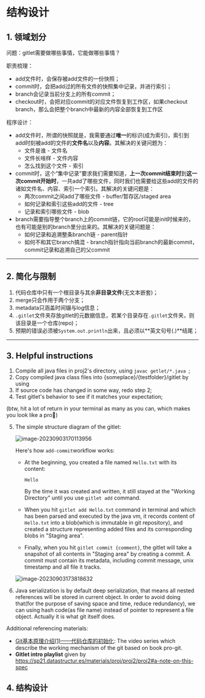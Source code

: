 # 结构设计

## 1. 领域划分

问题：gitlet需要做哪些事情，它能做哪些事情？

职责梳理：

- add文件时，会保存被add文件的一份快照；
- commit时，会把add过的所有文件的快照集中记录，并进行索引；
- branch会记录当前分支上的所有commit；
- checkout时，会把对应commit的对应文件恢复到工作区，如果checkout branch，那么会把整个branch中最新的内容全部恢复到工作区

程序设计：

- add文件时，所谓的快照就是，我需要通过**唯一**的标识(成为索引)，索引到add时刻被add的文件的**文件名**以及**内容**。其解决的关键问题为：
    - 文件是谁 - 文件名
    - 文件长啥样 - 文件内容
    - 怎么找到这个文件 - 索引
- commit时，这个“集中记录”要求我们需要知道，**上一次commit结束时**到**这一次commit开始时**，一共add了哪些文件，同时我们也需要给这些add的文件的诸如文件名、内容、索引一个索引。其解决的关键问题是：
    - 两次commit之间add了哪些文件 - buffer/暂存区/staged area
    - 如何记录和索引这些add的文件 - tree
    - 记录和索引哪些文件 - blob
- branch需要指导整个branch上的commit链，它的root可能是init时候来的，也有可能是别的branch里分出来的。其解决的关键问题是：
    - 如何记录和追溯整条branch链 - parent指针
    - 如何不和其它branch搞混 - branch指针指向当前branch的最新commit，commit记录和追溯自己的父commit

---

## 2. 简化与限制

1. 代码仓库中只有一个根目录与其余**非目录文件**(无文本嵌套)；
2. merge只会作用于两个分支；
3. metadata只涵盖时间辍与log信息；
4. `.gitlet`文件夹存放gitlet的元数据信息，若某个目录存在`.gitlet`文件夹，则该目录是一个仓库(repo)；
5. 预期的错误必须被`System.out.println`出来，且必须以**英文句号(.)**结尾；

---

## 3. Helpful instructions

1. Compile all java files in proj2's directory, using `javac getlet/*.java `;
2. Copy compiled java class files into {someplace}/{testfolder}/gitlet by using
3. If source code has changed in some way, redo step 2;
4. Test gitlet's behavior to see if it matches your expectation;

(btw, hit a lot of return in your terminal as many as you can, which makes you look like a pro🤪)

5. The simple structure diagram of the gitlet:

   ![image-20230903170113956](/home/jeffery-zhang/.config/Typora/typora-user-images/image-20230903170113956.png)

   Here's how `add-commit`workflow works:

    - At the beginning, you created a file named `Hello.txt` with its content:

      ```
      Hello
      ```

      By the time it was created and written, it still stayed at the "Working Directory" until you use `gitlet add` command.

    - When you hit `gitlet add Hello.txt` command in terminal and which has been parsed and executed by the java vm, it records content of `Hello.txt` into a blob(which is immutable in git repository), and created a structure representing added files and its corresponding blobs in "Staging area".

    - Finally, when you hit `gitlet commit {comment}`, the gitlet will take a snapshot of all contents in "Staging area" by creating a commit. A commit must contain its metadata, including commit message, unix timestamp and all file it tracks.

   ![image-20230903173818632](/home/jeffery-zhang/.config/Typora/typora-user-images/image-20230903173818632.png)

6. Java serialization is by default deep serialization, that means all nested references will be stored in current object. In order to avoid doing that(for the purpose of saving space and time, reduce redundancy), we can using hash code(as file name) instead of pointer to represent a file object. Actually it is what git itself does.

Additional referencing materials:

- [Git基本原理介绍(1)——代码仓库的初始化](https://www.bilibili.com/video/BV1TA411q75f): The video series which describe the working mechanism of the git based on book pro-git.
- **Gitlet intro playlist** given by https://sp21.datastructur.es/materials/proj/proj2/proj2#a-note-on-this-spec

## 4. 结构设计

